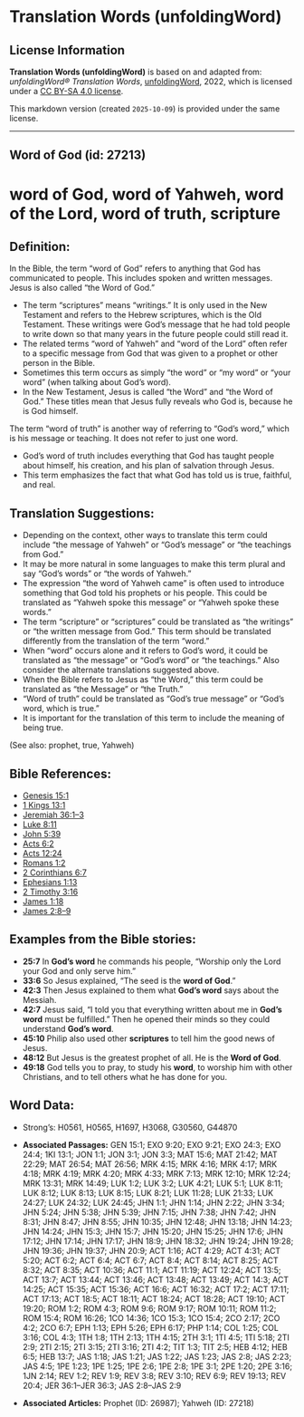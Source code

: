 # Translation Words (unfoldingWord)

## License Information

**Translation Words (unfoldingWord)** is based on and adapted from: _unfoldingWord® Translation Words_, [unfoldingWord](https://unfoldingword.org/utw), 2022, which is licensed under a [CC BY-SA 4.0 license](https://creativecommons.org/licenses/by-sa/4.0/legalcode.en).

This markdown version (created `2025-10-09`) is provided under the same license.



--------------------------------

## Word of God (id: 27213)

word of God, word of Yahweh, word of the Lord, word of truth, scripture
=======================================================================

Definition:
-----------

In the Bible, the term “word of God” refers to anything that God has communicated to people. This includes spoken and written messages. Jesus is also called “the Word of God.”

* The term “scriptures” means “writings.” It is only used in the New Testament and refers to the Hebrew scriptures, which is the Old Testament. These writings were God’s message that he had told people to write down so that many years in the future people could still read it.
* The related terms “word of Yahweh” and “word of the Lord” often refer to a specific message from God that was given to a prophet or other person in the Bible.
* Sometimes this term occurs as simply “the word” or “my word” or “your word” (when talking about God’s word).
* In the New Testament, Jesus is called “the Word” and “the Word of God.” These titles mean that Jesus fully reveals who God is, because he is God himself.

The term “word of truth” is another way of referring to “God’s word,” which is his message or teaching. It does not refer to just one word.

* God’s word of truth includes everything that God has taught people about himself, his creation, and his plan of salvation through Jesus.
* This term emphasizes the fact that what God has told us is true, faithful, and real.

Translation Suggestions:
------------------------

* Depending on the context, other ways to translate this term could include “the message of Yahweh” or “God’s message” or “the teachings from God.”
* It may be more natural in some languages to make this term plural and say “God’s words” or “the words of Yahweh.”
* The expression “the word of Yahweh came” is often used to introduce something that God told his prophets or his people. This could be translated as “Yahweh spoke this message” or “Yahweh spoke these words.”
* The term “scripture” or “scriptures” could be translated as “the writings” or “the written message from God.” This term should be translated differently from the translation of the term “word.”
* When “word” occurs alone and it refers to God’s word, it could be translated as “the message” or “God’s word” or “the teachings.” Also consider the alternate translations suggested above.
* When the Bible refers to Jesus as “the Word,” this term could be translated as “the Message” or “the Truth.”
* “Word of truth” could be translated as “God’s true message” or “God’s word, which is true.”
* It is important for the translation of this term to include the meaning of being true.

(See also: prophet, true, Yahweh)

Bible References:
-----------------

* [Genesis 15:1](https://ref.ly/Gen15:1)
* [1 Kings 13:1](https://ref.ly/1Kgs13:1)
* [Jeremiah 36:1–3](https://ref.ly/Jer36:1-Jer36:3)
* [Luke 8:11](https://ref.ly/Luke8:11)
* [John 5:39](https://ref.ly/John5:39)
* [Acts 6:2](https://ref.ly/Acts6:2)
* [Acts 12:24](https://ref.ly/Acts12:24)
* [Romans 1:2](https://ref.ly/Rom1:2)
* [2 Corinthians 6:7](https://ref.ly/2Cor6:7)
* [Ephesians 1:13](https://ref.ly/Eph1:13)
* [2 Timothy 3:16](https://ref.ly/2Tim3:16)
* [James 1:18](https://ref.ly/Jas1:18)
* [James 2:8–9](https://ref.ly/Jas2:8-Jas2:9)

Examples from the Bible stories:
--------------------------------

* **25:7** In **God’s word** he commands his people, “Worship only the Lord your God and only serve him.”
* **33:6** So Jesus explained, “The seed is the **word of God**.”
* **42:3** Then Jesus explained to them what **God’s word** says about the Messiah.
* **42:7** Jesus said, “I told you that everything written about me in **God’s word** must be fulfilled.” Then he opened their minds so they could understand **God’s word**.
* **45:10** Philip also used other **scriptures** to tell him the good news of Jesus.
* **48:12** But Jesus is the greatest prophet of all. He is the **Word of God**.
* **49:18** God tells you to pray, to study his **word**, to worship him with other Christians, and to tell others what he has done for you.

Word Data:
----------

* Strong’s: H0561, H0565, H1697, H3068, G30560, G44870

* **Associated Passages:** GEN 15:1; EXO 9:20; EXO 9:21; EXO 24:3; EXO 24:4; 1KI 13:1; JON 1:1; JON 3:1; JON 3:3; MAT 15:6; MAT 21:42; MAT 22:29; MAT 26:54; MAT 26:56; MRK 4:15; MRK 4:16; MRK 4:17; MRK 4:18; MRK 4:19; MRK 4:20; MRK 4:33; MRK 7:13; MRK 12:10; MRK 12:24; MRK 13:31; MRK 14:49; LUK 1:2; LUK 3:2; LUK 4:21; LUK 5:1; LUK 8:11; LUK 8:12; LUK 8:13; LUK 8:15; LUK 8:21; LUK 11:28; LUK 21:33; LUK 24:27; LUK 24:32; LUK 24:45; JHN 1:1; JHN 1:14; JHN 2:22; JHN 3:34; JHN 5:24; JHN 5:38; JHN 5:39; JHN 7:15; JHN 7:38; JHN 7:42; JHN 8:31; JHN 8:47; JHN 8:55; JHN 10:35; JHN 12:48; JHN 13:18; JHN 14:23; JHN 14:24; JHN 15:3; JHN 15:7; JHN 15:20; JHN 15:25; JHN 17:6; JHN 17:12; JHN 17:14; JHN 17:17; JHN 18:9; JHN 18:32; JHN 19:24; JHN 19:28; JHN 19:36; JHN 19:37; JHN 20:9; ACT 1:16; ACT 4:29; ACT 4:31; ACT 5:20; ACT 6:2; ACT 6:4; ACT 6:7; ACT 8:4; ACT 8:14; ACT 8:25; ACT 8:32; ACT 8:35; ACT 10:36; ACT 11:1; ACT 11:19; ACT 12:24; ACT 13:5; ACT 13:7; ACT 13:44; ACT 13:46; ACT 13:48; ACT 13:49; ACT 14:3; ACT 14:25; ACT 15:35; ACT 15:36; ACT 16:6; ACT 16:32; ACT 17:2; ACT 17:11; ACT 17:13; ACT 18:5; ACT 18:11; ACT 18:24; ACT 18:28; ACT 19:10; ACT 19:20; ROM 1:2; ROM 4:3; ROM 9:6; ROM 9:17; ROM 10:11; ROM 11:2; ROM 15:4; ROM 16:26; 1CO 14:36; 1CO 15:3; 1CO 15:4; 2CO 2:17; 2CO 4:2; 2CO 6:7; EPH 1:13; EPH 5:26; EPH 6:17; PHP 1:14; COL 1:25; COL 3:16; COL 4:3; 1TH 1:8; 1TH 2:13; 1TH 4:15; 2TH 3:1; 1TI 4:5; 1TI 5:18; 2TI 2:9; 2TI 2:15; 2TI 3:15; 2TI 3:16; 2TI 4:2; TIT 1:3; TIT 2:5; HEB 4:12; HEB 6:5; HEB 13:7; JAS 1:18; JAS 1:21; JAS 1:22; JAS 1:23; JAS 2:8; JAS 2:23; JAS 4:5; 1PE 1:23; 1PE 1:25; 1PE 2:6; 1PE 2:8; 1PE 3:1; 2PE 1:20; 2PE 3:16; 1JN 2:14; REV 1:2; REV 1:9; REV 3:8; REV 3:10; REV 6:9; REV 19:13; REV 20:4; JER 36:1–JER 36:3; JAS 2:8–JAS 2:9
* **Associated Articles:** Prophet (ID: 26987); Yahweh (ID: 27218)

